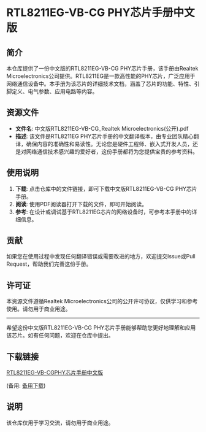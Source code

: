# RTL8211EG-VB-CG PHY芯片手册中文版

## 简介

本仓库提供了一份中文版的RTL8211EG-VB-CG PHY芯片手册，该手册由Realtek Microelectronics公司提供。RTL8211EG是一款高性能的PHY芯片，广泛应用于网络通信设备中。本手册为该芯片的详细技术文档，涵盖了芯片的功能、特性、引脚定义、电气参数、应用电路等内容。

## 资源文件

- **文件名**: 中文版RTL8211EG-VB-CG_Realtek Microelectronics(公开).pdf
- **描述**: 该文件是RTL8211EG PHY芯片手册的中文翻译版本，由专业团队精心翻译，确保内容的准确性和易读性。无论您是硬件工程师、嵌入式开发人员，还是对网络通信技术感兴趣的爱好者，这份手册都将为您提供宝贵的参考资料。

## 使用说明

1. **下载**: 点击仓库中的文件链接，即可下载中文版RTL8211EG-VB-CG PHY芯片手册。
2. **阅读**: 使用PDF阅读器打开下载的文件，即可开始阅读。
3. **参考**: 在设计或调试基于RTL8211EG芯片的网络设备时，可参考本手册中的详细信息。

## 贡献

如果您在使用过程中发现任何翻译错误或需要改进的地方，欢迎提交Issue或Pull Request，帮助我们完善这份手册。

## 许可证

本资源文件遵循Realtek Microelectronics公司的公开许可协议，仅供学习和参考使用。请勿用于商业用途。

---

希望这份中文版RTL8211EG-VB-CG PHY芯片手册能够帮助您更好地理解和应用该芯片。如有任何问题，欢迎在仓库中提出。

## 下载链接
[RTL8211EG-VB-CGPHY芯片手册中文版](https://pan.quark.cn/s/b513bbe0750c) 

(备用: [备用下载](https://pan.baidu.com/s/1PhHas0dnAk2ldj2-B-0izw?pwd=prn0))

## 说明

该仓库仅用于学习交流，请勿用于商业用途。
